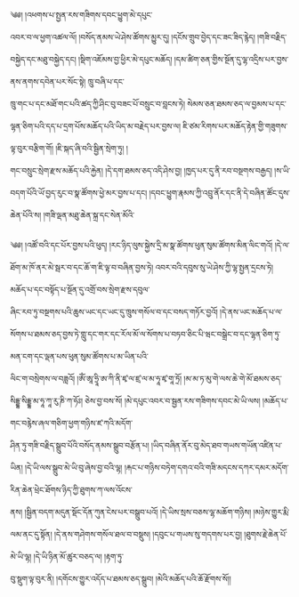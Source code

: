 ﻿  
༄༅། །འཕགས་པ་སྤྱན་རས་གཟིགས་དབང་ཕྱུག་མེ་དཔུང་  
འབར་བ་ལ་ཕྱག་འཚལ་ལོ། །བསོད་ནམས་ཡེ་ཤེས་ཚོགས་མྱུར་དུ། །དངོས་གྲུབ་བྱེད་དང་ཟང་ཟིད་རྙེད། །གཟི་བརྗིད་བསྐྱེད་དང་མཐུ་བསྐྱེད་དང། །སྡིག་འཇོམས་བྱ་ཕྱིར་མེ་དཔུང་མཆོད། །དམ་ཚིག་ཅན་གྱིས་སྔོན་དུ་ལྷ་འདྲིས་པར་བྱས་ནས་ནགས་དབེན་པར་སོང་སྟེ། ཁྲུ་བཞི་པ་དང་  
ཁྲུ་གང་པ་དང་མཐོ་གང་པའི་ཚད་ཀྱི་ཤིང་བུ་བཟང་པོ་བསྲུང་བ་བླངས་ཏེ། སེམས་ཅན་ཐམས་ཅད་ལ་བྱམས་པ་དང་ལྷན་ཅིག་པའི་དད་པ་དྲག་པོས་མཆོད་པའི་ཡིད་མ་བརྗེད་པར་བྱས་ལ། ཇི་ཙམ་རིགས་པར་མཆོད་རྟེན་གྱི་གཟུགས་ལྟ་བུར་བརྩིག་གོ། །ཇི་སྐད་ཞི་བའི་སྦྱིན་སྲེག་ཏུ། །  
གང་བསྲུང་སྲེག་རྫས་མཆོད་པའི་རྐྱེན། །དེ་དག་ཐམས་ཅད་འདི་ཤེས་བྱ། །ཁྱད་པར་དུ་ནི་རབ་བསྔགས་བརྒྱད། །ས་ཡི་བདག་པོའི་ཡོ་བྱད་རུང་བ་སྣ་ཚོགས་ཕྱེ་མར་བྱས་པ་དང། །དབང་ཕྱུག་རྣམས་ཀྱི་འབྲུ་ནོར་དང་ནི་དེ་བཞིན་ཚོང་དུས་ཆེན་པོའི་ས། །གཟི་ལྡན་མཐུ་ཆེན་སྐྲ་དང་སེན་མོའི་  
  
༄༅། །འཚོ་བའི་དང་པོར་བྱས་པའི་ཕུད། །རང་ཉིད་ལུས་སྐྱེས་དྲི་མ་སྣ་ཚོགས་ཕུན་སུམ་ཚོགས་མིན་ལིང་གའོ། །དེ་ལ་ཐོག་མ་ཁོ་ནར་མེ་སྦར་བ་དང་ཆོ་ག་ཇི་ལྟ་བ་བཞིན་བྱས་ཏེ། འབར་བའི་དབུས་སུ་ཡེ་ཤེས་ཀྱི་ལྷ་སྤྱན་དྲངས་ཏེ། མཆོད་པ་དང་བསྟོད་པ་སྔོན་དུ་འགྲོ་བས་སྲེག་རྫས་དབུལ་  
ཞིང་རབ་ཏུ་བསྔགས་པའི་ཆུས་ཡང་དང་ཡང་དུ་ཁྲུས་གསོལ་བ་དང་བསད་གཏོར་བྱའོ། །དེ་ནས་ཡང་མཆོད་པ་ལ་སོགས་པ་ཐམས་ཅད་བྱས་ཏེ་གླུ་དང་གར་དང་རོལ་མོ་ལ་སོགས་པ་བཏབ་ཅིང་པི་ཝང་བསྒྲེང་བ་དང་ལྷན་ཅིག་ཏུ་མན་ངག་དང་ལྡན་པས་ཕུན་སུམ་ཚོགས་པ་མ་ཡིན་པའི་  
ལིང་ག་བསྲེགས་ལ་བཟླའོ། །ཨོཾ་ཨཱ་ཧྲཱི་ཨ་ཀི་ནི་ཛྭ་ལ་ཛྲ་ལ་མ་ཧཱ་ཛྭ་གཱ་ཏྲོ། །མ་མ་ཏ་མུ་གེ་ལས་ཆེ་གེ་མོ་ཐམས་ཅད་སིདྡྷ་སིདྡྷ་མ་ཧཱ་ཀཱ་རུ་ཎི་ཀ་ཧོཿ། ཅེས་བྱ་བས་སོ། །མེ་དཔུང་འབར་བ་སྦྱན་རས་གཟིགས་དབང་མེ་ཡི་ལས། །མཆོད་པ་གང་བརྙེས་ཞལ་གཅིག་ཕྱག་གཉིས་ཛ་ཀའི་མདོག་  
ཤིན་ཏུ་གཟི་བརྗིད་སྒྲུབ་པོའི་བསོད་ནམས་སྒྲུབ་བརྩོན་པ། །ཡིད་བཞིན་ནོར་བུ་མེད་ཐབ་གཡས་གཡོན་འཛིན་པ་ཡིན། །དེ་ཡི་ལས་སྒྲུབ་མེ་ཡི་བུ་ཞེས་བྱ་བའི་ལྷ། །རྐང་པ་གཉིས་བཏེག་དགའ་བའི་གཟི་མདངས་དཀར་དམར་མདོག་རིན་ཆེན་ཕྲེང་ཐོགས་ཉིད་ཀྱི་ཐུགས་ཀ་ལས་འོངས་  
ནས། །སྦྱིན་བདག་མདུན་སྡོང་དོན་ཀུན་ངེས་པར་བསྒྲུབ་པའོ། །དེ་ཡིས་སྲས་བཅས་ལྷ་མཆོག་གཉིས། །མཉེས་གྱུར་རྨི་ལམ་ནང་དུ་སྟོན། །དེ་ནས་གཤེགས་གསོལ་ཐལ་བ་བསྡུས། །དབུང་པ་གཡས་སུ་གདགས་པར་བྱ། །ཐུགས་རྗེ་ཆེན་པོ་མེ་ཡི་ལྷ། །དེ་ཡི་ཉིན་མོ་ཚུར་བཅད་ལ། །རྟག་ཏུ་  
བུ་སྡུག་ལྟ་བུར་ནི། །དགོངས་གྱུར་འདོད་པ་ཐམས་ཅད་སྒྲུབ། །མེའི་མཆོད་པའི་ཆོ་རྫོགས་སོ།།  
  
  
